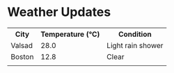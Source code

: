 # Weather Updates

<!-- WEATHER-UPDATE-START -->
<table><tr><th>City</th><th>Temperature (°C)</th><th>Condition</th></tr><tr><td>Valsad</td><td>28.0</td><td>Light rain shower</td></tr><tr><td>Boston</td><td>12.8</td><td>Clear</td></tr><tr><td></td><td></td><td></td></tr></table>
<!-- WEATHER-UPDATE-END -->
